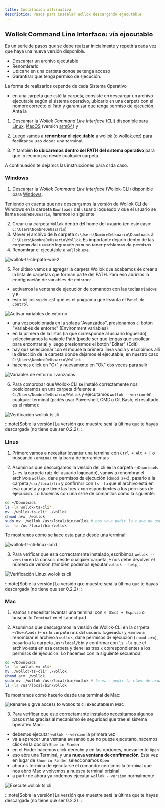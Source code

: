 ```yaml
---
title: Instalación alternativa 
description: Pasos para instalar Wollok descargando ejecutable
---
```


## Wollok Command Line Interface: vía ejecutable

Es un serie de pasos que se debe realizar inicialmente y repetirla  cada vez que haya una nueva versión disponible. 
- Descargar un archivo ejecutable
- Renombrarlo
- Ubicarlo en una carpeta donde se tenga acceso
- Garantizar que tenga permiso de ejecución.

La forma de realizarlos depende de cada Sistema Operativo

-  en una carpeta que esté la carpeta, consiste en descargar un archivo ejecutable según el sistema operativo, ubicarlo en una carpeta con el nombre correcto el Path y garantizar que tenga permiso de ejecución.
Anta la 

1. Descargar la _Wollok Command Line Interface_ (CLI) disponible para [Linux](https://github.com/uqbar-project/wollok-ts-cli/releases/latest/download/wollok-ts-cli-linux-x64), [MacOS](https://github.com/uqbar-project/wollok-ts-cli/releases/latest/download/wollok-ts-cli-macos-x64) (versión [arm64](https://github.com/uqbar-project/wollok-ts-cli/releases/latest/download/wollok-ts-cli-macos-arm64)) y 

2. Luego vamos a **renombrar el ejecutable** a wollok (o wollok.exe) para facilitar su uso desde una terminal.
3. Y también **lo ubicaremos dentro del PATH del sistema operativo** para que lo reconozca desde cualquier carpeta. 

A continuación te dejamos las instrucciones para cada caso.

### Windows

1. Descargar la _Wollok Command Line Interface_ (Wollok-CLI) disponible para [Windows](https://github.com/uqbar-project/wollok-ts-cli/releases/latest/download/wollok-ts-cli-win-x64.exe).

Teniendo en cuenta que nos descargamos la versión de Wollok CLI de Windows en la carpeta `Downloads` del usuario logueado  y que el usuario se llama `NombreDeUsuario`, haremos lo siguiente

2. Crear una carpeta `Wollok` dentro del home del usuario (en este caso: `C:\Users\NombreDeUsuario`)
3. Mover el archivo de la carpeta `C:\Users\NombreDeUsuario\Downloads` a `C:\Users\NombreDeUsuario\Wollok`. Es importante dejarlo dentro de las carpetas del usuario logueado para no tener problemas de permisos.
4. Renombrar el ejecutable a `wollok.exe`.

![wollok-ts-cli-path-win-2](https://github.com/uqbar-project/website-wollok-ts/assets/4549002/e1a917d9-8bb4-4457-8592-3a44b751468d)

5. Por último vamos a agregar la carpeta Wollok que acabamos de crear a la lista de carpetas que forman parte del PATH. Para eso abrimos la configuración de variables de entorno:

- activamos la ventana de ejecución de comandos con las teclas `Windows` y `R`
- escribimos `sysdm.cpl` que es el programa que levanta el `Panel de Control`

![Activar variables de entorno](../../../assets/wollok-ts-cli-edit-system-variables.png)

- una vez posicionada en la solapa "Avanzados", presionamos el botón "Variables de entorno" (Environment variables)
- en la primera de la listas (la que corresponde al usuario logueado), seleccionamos la variable Path (puede ser que tengas que scrollear para encontrarla) y luego presionamos el botón "Editar" (Edit)
- hay que seleccionar con el mouse la primera línea vacía y escribimos allí la dirección de la carpeta donde dejamos el ejecutable, en nuestro caso `C:\Users\NombreDeUsuario\Wollok`
- hacemos click en "Ok" y nuevamente en "Ok" dos veces para salir

![Variables de entorno avanzadas](../../../assets/wollok-ts-cli-path-win-env.gif)

6. Para comprobar que Wollok-CLI se instaló correctamente nos posicionamos en una carpeta diferente a `C:/Users/NombreDeUsuario/Wollok` y ejecutamos `wollok --version` en cualquier terminal (podés usar Powershell, CMD o Git Bash, el resultado es el mismo):

![Verificación wollok ts cli](../../../assets/wollok-ts-cli-path-win-3.gif)

:::note[Sobre la versión]
La versión que muestre será la última que te hayas descargado (no tiene que ser 0.2.2)
:::

### Linux

1. Primero vamos a necesitar levantar una terminal con `Ctrl + Alt + T` o buscando `Terminal` en la barra de herramientas

2. Asumimos que descargamos la versión del cli en la carpeta `~/Downloads` (`~` es la carpeta raíz del usuario logueado), vamos a renombrar el archivo a `wollok`, darle permisos de ejecución (`chmod a+x`), pasarlo a la carpeta `/usr/local/bin` y confirmar con `ls -la` que el archivo está en esa carpeta y que tiene las tres `x` correspondientes a los permisos de ejecución. Lo hacemos con una serie de comandos como la siguiente: 
   
```bash
cd ~/Downloads
ls -la wollok-ts-cli*
mv ./wollok-ts-cli* ./wollok
chmod a+x ./wollok
sudo mv ./wollok /usr/local/bin/wollok # nos va a pedir la clave de usuario root
ls -la /usr/local/bin/wollok
```

Te mostramos cómo se hace esta parte desde una terminal:

![wollok-ts-cli-linux-cmd](https://github.com/uqbar-project/website-wollok-ts/assets/4549002/5dc951f4-a7e8-4a19-9644-d829dc9c524b)

3. Para verificar que está correctamente instalado, escribimos `wollok --version` en la consola desde cualquier carpeta, y nos debe devolver el número de versión (también podemos ejecutar `wollok --help`):

![Verificación Linux wollok ts cli](../../../assets/wollok-ts-cli-linux-cmd-2.gif)

:::note[Sobre la versión]
La versión que muestre será la última que te hayas descargado (no tiene que ser 0.2.2)
:::

### Mac

1. Vamos a necesitar levantar una terminal con `⌘ (Cmd) + Espacio` o buscando `Terminal` en el Launchpad

2. Asumimos que descargamos la versión de Wollok-CLI en la carpeta `~/Downloads` (`~` es la carpeta raíz del usuario logueado) y vamos a renombrar el archivo a `wollok`, darle permisos de ejecución (`chmod a+x`), pasarlo a la carpeta `/usr/local/bin` y confirmar con `ls -la` que el archivo está en esa carpeta y tiene las tres `x` correspondientes a los permisos de ejecución. Lo hacemos con la siguiente secuencia:

```bash
cd ~/Downloads
ls -la wollok-ts-cli*
mv ./wollok-ts-cli* ./wollok
chmod a+x ./wollok
sudo mv ./wollok /usr/local/bin/wollok # te va a pedir la clave de usuario root
ls -la /usr/local/bin/wollok
```

Te mostramos cómo hacerlo desde una terminal de Mac:

![Rename & give access to wollok ts cli executable in Mac](../../../assets/wollok-ts-cli-mac-cmd-2.gif)


3. Para verificar que esté correctamente instalado necesitamos algunos pasos más gracias al mecanismo de seguridad que trae el sistema operativo Mac:

- debemos ejecutar `wollok --version` la primera vez
- va a aparecer una ventana avisando que no puede ejecutarlo, hacemos click en la opción `Show in Finder`
- en el Finder hacemos click derecho y en las opciones, nuevamente `Open`
- eso abre una Terminal, y una **nueva ventana de confirmación**. Esta vez en lugar de `Show in Finder` seleccionamos `Open`
- ahora sí termina de ejecutarse el comando: cerramos la terminal que nos abrió Mac y volvemos a nuestra terminal original
- a partir de ahora ya podemos ejecutar `wollok --version` normalmente

![Execute wollok ts cli](../../../assets/wollok-ts-cli-mac2.gif)

:::note[Sobre la versión]
La versión que muestre será la última que te hayas descargado (no tiene que ser 0.2.2)
:::

